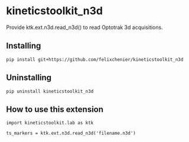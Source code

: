 # kineticstoolkit_n3d

Provide ktk.ext.n3d.read_n3d() to read Optotrak 3d acquisitions.


## Installing

```
pip install git+https://github.com/felixchenier/kineticstoolkit_n3d
```

## Uninstalling

```
pip uninstall kineticstoolkit_n3d
```

## How to use this extension

```
import kineticstoolkit.lab as ktk

ts_markers = ktk.ext.n3d.read_n3d('filename.n3d')
```
